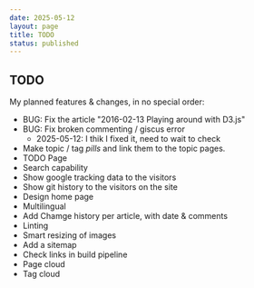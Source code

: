 ```yaml
---
date: 2025-05-12
layout: page
title: TODO
status: published
---
```


## TODO

My planned features & changes, in no special order:

- BUG: Fix the article "2016-02-13 Playing around with D3.js"
- BUG: Fix broken commenting / giscus error
  - 2025-05-12: I thik I fixed it, need to wait to check
- Make topic / tag _pills_ and link them to the topic pages.
- TODO Page
- Search capability
- Show google tracking data to the visitors
- Show git history to the visitors on the site
- Design home page
- Multilingual
- Add Chamge history per article, with date & comments
- Linting
- Smart resizing of images
- Add a sitemap
- Check links in build pipeline
- Page cloud
- Tag cloud